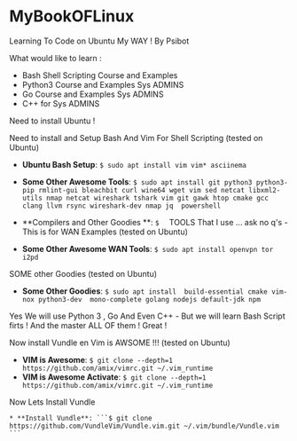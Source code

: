 # MyBookOFLinux
Learning To Code on Ubuntu My WAY ! By Psibot 

What would like to learn : 

 * Bash Shell Scripting Course and Examples
 * Python3 Course and Examples Sys ADMINS 
 * Go Course and Examples Sys ADMINS  
 * C++ for Sys ADMINS 

Need to install Ubuntu ! 
  
 Need to install and Setup Bash And Vim For Shell Scripting  (tested on Ubuntu)
 * **Ubuntu Bash Setup**: ```$ sudo apt install vim vim* asciinema```
 * **Some Other Awesome Tools**: ```$ sudo apt install git python3 python3-pip rmlint-gui bleachbit curl wine64 wget vim sed netcat libxml2-utils nmap netcat wireshark tshark vim git gawk htop cmake gcc clang llvm rsync wireshark-dev nmap jq  powershell ```

 * **Compilers and Other Goodies **: ```$  ```
TOOLS That I use ... ask no q's - This is for WAN Examples (tested on Ubuntu)
 * **Some Other Awesome WAN Tools**: ```$ sudo apt install openvpn tor i2pd ```

SOME other Goodies  (tested on Ubuntu)
  * **Some Other Goodies**: ```$ sudo apt install  build-essential cmake vim-nox python3-dev  mono-complete golang nodejs default-jdk npm ```

 Yes We will use Python 3 , Go And Even C++ - But we will learn Bash Script firts ! And the master ALL OF them ! Great ! 

 Now install Vundle en Vim is AWSOME !!!  (tested on Ubuntu)

  * **VIM is Awesome**: ```$ git clone --depth=1 https://github.com/amix/vimrc.git ~/.vim_runtime ```
  * **VIM is Awesome Activate**: ```$ git clone --depth=1 https://github.com/amix/vimrc.git ~/.vim_runtime ```

  Now Lets Install Vundle 

    * **Install Vundle**: ```$ git clone https://github.com/VundleVim/Vundle.vim.git ~/.vim/bundle/Vundle.vim ```
  

